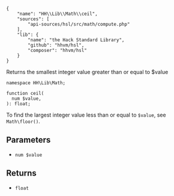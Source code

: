 ``` yamlmeta
{
    "name": "HH\\Lib\\Math\\ceil",
    "sources": [
        "api-sources/hsl/src/math/compute.php"
    ],
    "lib": {
        "name": "the Hack Standard Library",
        "github": "hhvm/hsl",
        "composer": "hhvm/hsl"
    }
}
```




Returns the smallest integer value greater than or equal to $value




``` Hack
namespace HH\Lib\Math;

function ceil(
  num $value,
): float;
```




To find the largest integer value less than or equal to ` $value `, see
`` Math\floor() ``.




## Parameters




+ ` num $value `




## Returns




* ` float `
<!-- HHAPIDOC -->
